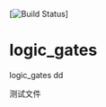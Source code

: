 [![Build Status](https://travis-ci.com/vagicc/logic_gates.svg?branch=main)]

# logic_gates
logic_gates
dd

测试文件
